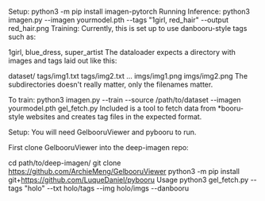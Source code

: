 

Setup:
python3 -m pip install imagen-pytorch
Running Inference:
python3 imagen.py --imagen yourmodel.pth --tags "1girl, red_hair" --output red_hair.png
Training:
Currently, this is set up to use danbooru-style tags such as:

1girl, blue_dress, super_artist
The dataloader expects a directory with images and tags laid out like this:

dataset/
   tags/img1.txt
   tags/img2.txt
   ...
   imgs/img1.png
   imgs/img2.png
The subdirectories doesn't really matter, only the filenames matter.

To train:
python3 imagen.py --train --source /path/to/dataset --imagen yourmodel.pth
gel_fetch.py
Included is a tool to fetch data from *booru-style websites and creates tag files in the expected format.

Setup:
You will need GelbooruViewer and pybooru to run.

First clone GelbooruViewer into the deep-imagen repo:

cd path/to/deep-imagen/
git clone https://github.com/ArchieMeng/GelbooruViewer
python3 -m pip install git+https://github.com/LuqueDaniel/pybooru
Usage
python3 gel_fetch.py --tags "holo" --txt holo/tags --img holo/imgs --danbooru
